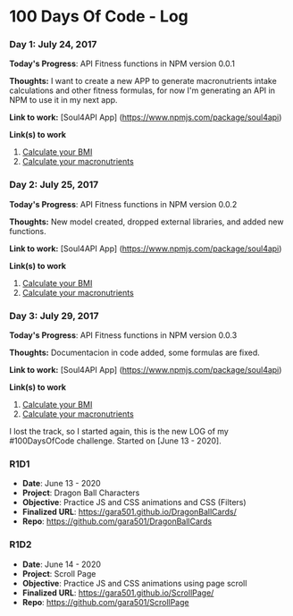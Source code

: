 # 100 Days Of Code - Log

### Day 1: July 24, 2017

**Today's Progress**: API Fitness functions in NPM version 0.0.1

**Thoughts:** I want to create a new APP to generate macronutrients intake calculations and other fitness formulas, for now I'm generating an API in NPM to use it in my next app.

**Link to work:** [Soul4API App]  (https://www.npmjs.com/package/soul4api)

**Link(s) to work**
1. [Calculate your BMI]()
2. [Calculate your macronutrients]()


### Day 2: July 25, 2017

**Today's Progress**: API Fitness functions in NPM version 0.0.2

**Thoughts:** New model created, dropped external libraries, and added new functions.

**Link to work:** [Soul4API App]  (https://www.npmjs.com/package/soul4api)

**Link(s) to work**
1. [Calculate your BMI]()
2. [Calculate your macronutrients]()


### Day 3: July 29, 2017

**Today's Progress**: API Fitness functions in NPM version 0.0.3

**Thoughts:** Documentacion in code added, some formulas are fixed.

**Link to work:** [Soul4API App]  (https://www.npmjs.com/package/soul4api)

**Link(s) to work**
1. [Calculate your BMI]()
2. [Calculate your macronutrients]()

I lost the track, so I started again, this is the new LOG of my #100DaysOfCode challenge. Started on [June 13 - 2020].

### R1D1 
- **Date**: June 13 - 2020
- **Project**: Dragon Ball Characters
- **Objective**: Practice JS and CSS animations and CSS (Filters)
- **Finalized URL**: https://gara501.github.io/DragonBallCards/
- **Repo**: https://github.com/gara501/DragonBallCards

### R1D2
- **Date**: June 14 - 2020
- **Project**: Scroll Page
- **Objective**: Practice JS and CSS animations using page scroll
- **Finalized URL**: https://gara501.github.io/ScrollPage/
- **Repo**: https://github.com/gara501/ScrollPage

